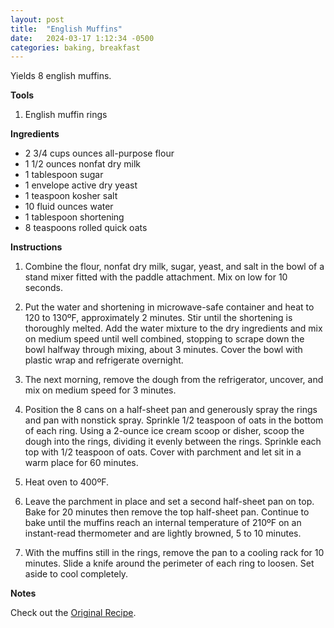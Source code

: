 ```yaml
---
layout: post
title:  "English Muffins"
date:   2024-03-17 1:12:34 -0500
categories: baking, breakfast
---
```


Yields 8 english muffins.

**Tools**

1. English muffin rings

**Ingredients**

* 2 3/4 cups ounces all-purpose flour
* 1 1/2 ounces nonfat dry milk
* 1 tablespoon sugar
* 1 envelope active dry yeast
* 1 teaspoon kosher salt
* 10 fluid ounces water
* 1 tablespoon shortening
* 8 teaspoons rolled quick oats

**Instructions**

1. Combine the flour, nonfat dry milk, sugar, yeast, and salt in the bowl of a stand mixer fitted with the paddle attachment. Mix on low for 10 seconds.

2. Put the water and shortening in microwave-safe container and heat to 120 to 130ºF, approximately 2 minutes. Stir until the shortening is thoroughly melted. Add the water mixture to the dry ingredients and mix on medium speed until well combined, stopping to scrape down the bowl halfway through mixing, about 3 minutes. Cover the bowl with plastic wrap and refrigerate overnight.

3. The next morning, remove the dough from the refrigerator, uncover, and mix on medium speed for 3 minutes.

4. Position the 8 cans on a half-sheet pan and generously spray the rings and pan with nonstick spray. Sprinkle 1/2 teaspoon of oats in the bottom of each ring. Using a 2-ounce ice cream scoop or disher, scoop the dough into the rings, dividing it evenly between the rings. Sprinkle each top with 1/2 teaspoon of oats. Cover with parchment and let sit in a warm place for 60 minutes.

5. Heat oven to 400ºF.

6. Leave the parchment in place and set a second half-sheet pan on top. Bake for 20 minutes then remove the top half-sheet pan. Continue to bake until the muffins reach an internal temperature of 210ºF on an instant-read thermometer and are lightly browned, 5 to 10 minutes.

7. With the muffins still in the rings, remove the pan to a cooling rack for 10 minutes. Slide a knife around the perimeter of each ring to loosen. Set aside to cool completely.

**Notes**

Check out the [Original Recipe][original-recipe].

[original-recipe]: https://altonbrown.com/recipes/eggs-benedict/